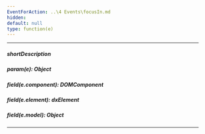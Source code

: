 ```yaml
---
EventForAction: ..\4 Events\focusIn.md
hidden: 
default: null
type: function(e)
---
```

---
##### shortDescription

##### param(e): Object

##### field(e.component): DOMComponent

##### field(e.element): dxElement

##### field(e.model): Object

---
